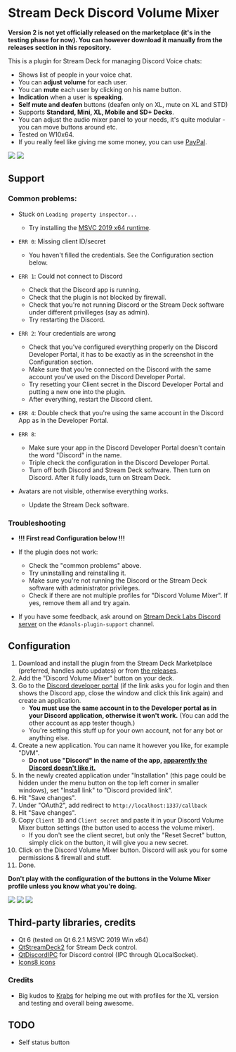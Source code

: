 # Stream Deck Discord Volume Mixer
**Version 2 is not yet officially released on the marketplace (it's in the testing phase for now). You can however download it manually from the releases section in this repository.**

This is a plugin for Stream Deck for managing Discord Voice chats:
* Shows list of people in your voice chat.
* You can **adjust volume** for each user.
* You can **mute** each user by clicking on his name button.
* **Indication** when a user is **speaking**.
* **Self mute and deafen** buttons (deafen only on XL, mute on XL and STD)
* Supports **Standard, Mini, XL, Mobile and SD+ Decks**.
* You can adjust the audio mixer panel to your needs, it's quite modular - you can move buttons around etc.
* Tested on W10x64.
* If you really feel like giving me some money, you can use [PayPal](https://www.paypal.com/donate/?hosted_button_id=QZC5P67TBTRX6).

![](etc/sshot.png)
![](etc/sshot2.png)

## Support

### Common problems:
* Stuck on `Loading property inspector...`
	* Try installing the [MSVC 2019 x64 runtime](https://learn.microsoft.com/en-us/cpp/windows/latest-supported-vc-redist?view=msvc-170).

* `ERR 0`: Missing client ID/secret
	* You haven't filled the credentials. See the Configuration section below.

* `ERR 1`: Could not connect to Discord
	 * Check that the Discord app is running.
	 * Check that the plugin is not blocked by firewall.
	 * Check that you're not running Discord or the Stream Deck software under different privilleges (say as admin).
	 * Try restarting the Discord.

* `ERR 2`: Your credentials are wrong
	* Check that you've configured everything properly on the Discord Developer Portal, it has to be exactly as in the screenshot in the Configuration section.
	* Make sure that you're connected on the Discord with the same account you've used on the Discord Developer Portal.
	* Try resetting your Client secret in the Discord Developer Portal and putting a new one into the plugin.
	* After everything, restart the Discord client.

* `ERR 4`: Double check that you're using the same account in the Discord App as in the Developer Portal.

* `ERR 8`:
	* Make sure your app in the Discord Developer Portal doesn't contain the word "Discord" in the name.
	* Triple check the configuration in the Discord Developer Portal.
	* Turn off both Discord and Stream Deck software. Then turn on Discord. After it fully loads, turn on Stream Deck.

* Avatars are not visible, otherwise everything works.
	* Update the Stream Deck software.

### Troubleshooting
* **!!! First read Configuration below !!!**
* If the plugin does not work:
	* Check the "common problems" above.
  	* Try uninstalling and reinstalling it.
  	* Make sure you're not running the Discord or the Stream Deck software with administrator privileges.
	* Check if there are not multiple profiles for "Discord Volume Mixer". If yes, remove them all and try again.

* If you have some feedback, ask around on [Stream Deck Labs Discord server](https://discord.com/invite/294BQE6Xdp) on the `#danols-plugin-support` channel.

## Configuration
1. Download and install the plugin from the Stream Deck Marketplace (preferred, handles auto updates) or from [the releases](https://github.com/CZDanol/StreamDeck-DiscordVolumeMixer2/releases).
2. Add the "Discord Volume Mixer" button on your deck.
3. Go to the [Discord developer portal](https://discordapp.com/developers) (if the link asks you for login and then shows the Discord app, close the window and click this link again) and create an application.
	 * **You must use the same account in to the Developer portal as in your Discord application, otherwise it won't work.** (You can add the other account as app tester though.)
	 * You're setting this stuff up for your own account, not for any bot or anything else.
4. Create a new application. You can name it however you like, for example "DVM".
	 * **Do not use "Discord" in the name of the app, [apparently the Discord doesn't like it.](https://github.com/CZDanol/StreamDeck-DiscordVolumeMixer2/issues/26)**
6. In the newly created application under "Installation" (this page could be hidden under the menu button on the top left corner in smaller windows), set "Install link" to "Discord provided link".
7. Hit "Save changes".
8. Under "OAuth2", add redirect to `http://localhost:1337/callback`
9. Hit "Save changes".
10. Copy `Client ID` and `Client secret` and paste it in your Discord Volume Mixer button settings (the button used to access the volume mixer).
	 * If you don't see the client secret, but only the "Reset Secret" button, simply click on the button, it will give you a new secret.
11. Click on the Discord Volume Mixer button. Discord will ask you for some permissions & firewall and stuff.
12. Done.

**Don't play with the configuration of the buttons in the Volume Mixer profile unless you know what you're doing.**

![](etc/oauth.png)
![](etc/oauth2.png)
![](etc/streamdeck_settings.png)

## Third-party libraries, credits
* Qt 6 (tested on Qt 6.2.1 MSVC 2019 Win x64)
* [QtStreamDeck2](https://github.com/CZDanol/QtStreamDeck2) for Stream Deck control.
* [QtDiscordIPC](https://github.com/CZDanol/QtDiscordIPC/) for Discord control (IPC through QLocalSocket).
* [Icons8 icons](https://icons8.com/)

### Credits
* Big kudos to [Krabs](https://github.com/krabs-github) for helping me out with profiles for the XL version and testing and overall being awesome.

## TODO
* Self status button
